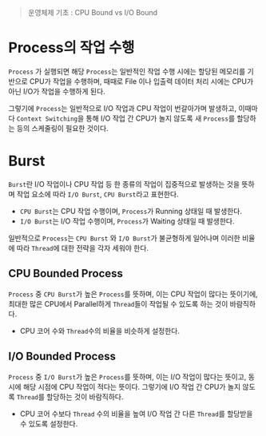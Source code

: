 > 운영체제 기초 : CPU Bound vs I/O Bound

# Process의 작업 수행
`Process` 가 실행되면 해당 `Process`는 일반적인 작업 수행 시에는 할당된 메모리를 기반으로 CPU가 작업을 수행하며, 때때로 File 이나 입출력 데이터 처리 시에는 CPU가 아닌  I/O가 작업을 수행하게 된다.

그렇기에 `Process`는 일반적으로 I/O 작업과 CPU 작업이 번갈아가며 발생하고, 이때마다 `Context Switching`을 통해 I/O 작업 간 CPU가 놀지 않도록 새 `Process`를 할당하는 등의 스케줄링이 필요한 것이다.

# Burst
`Burst`란 I/O 작업이나 CPU 작업 등 한 종류의 작업이 집중적으로 발생하는 것을 뜻하며 작업 요소에 따라 `I/O Burst`, `CPU Burst`라고 표현한다.
- `CPU Burst`는 CPU 작업 수행이며, `Process`가 Running 상태일 때 발생한다.
- `I/O Burst`는 I/O 작업 수행이며, `Process`가 Waiting 상태일 때 발생한다.

일반적으로 `Process`는 `CPU Burst` 와  `I/O Burst`가 불균형하게 일어나며 이러한 비율에 따라 `Thread`에 대한 전략을 각자 세워야 한다.

## CPU Bounded Process
`Process` 중 `CPU Burst`가 높은 `Process`를 뜻하며, 이는 CPU 작업이 많다는 뜻이기에, 최대한 많은 CPU에서 Parallel하게 `Thread`들이 작업될 수 있도록 하는 것이 바람직하다.
- CPU 코어 수와 `Thread`수의 비율을 비슷하게 설정한다.

## I/O Bounded Process
`Process` 중 `I/O Burst`가 높은 `Process`를 뜻하며, 이는 I/O 작업이 많다는 뜻이고, 동시에 해당 시점에 CPU 작업이 적다는 뜻이다.
그렇기에 I/O 작업 간 CPU가 놀지 않도록 `Thread`를 할당하는 것이 바람직하다.
- CPU 코어 수보다 `Thread` 수의 비율을 높여 I/O 작업 간 다른 `Thread`를 할당받을 수 있도록 설정한다.

